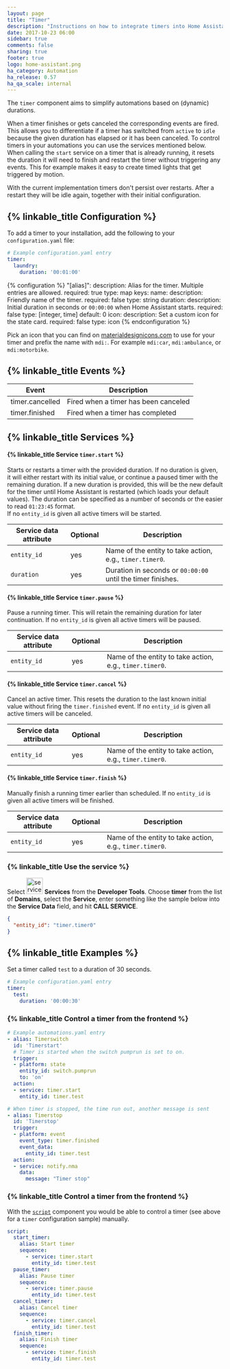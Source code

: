 ```yaml
---
layout: page
title: "Timer"
description: "Instructions on how to integrate timers into Home Assistant."
date: 2017-10-23 06:00
sidebar: true
comments: false
sharing: true
footer: true
logo: home-assistant.png
ha_category: Automation
ha_release: 0.57
ha_qa_scale: internal
---
```


The `timer` component aims to simplify automations based on (dynamic) durations.

When a timer finishes or gets canceled the corresponding events are fired. This allows you to differentiate if a timer has switched from `active` to `idle` because the given duration has elapsed or it has been canceled. To control timers in your automations you can use the services mentioned below. When calling the `start` service on a timer that is already running, it resets the duration it will need to finish and restart the timer without triggering any events. This for example makes it easy to create timed lights that get triggered by motion.  

<p class='note warning'>
With the current implementation timers don't persist over restarts. After a restart they will be idle again, together with their initial configuration.
</p>

## {% linkable_title Configuration %}

To add a timer to your installation, add the following to your `configuration.yaml` file:

```yaml
# Example configuration.yaml entry
timer:
  laundry:
    duration: '00:01:00'
```

{% configuration %}
"[alias]":
  description: Alias for the timer. Multiple entries are allowed.
  required: true
  type: map
  keys:
    name:
      description: Friendly name of the timer.
      required: false
      type: string
    duration:
      description: Initial duration in seconds or `00:00:00` when Home Assistant starts.
      required: false
      type: [integer, time]
      default: 0
    icon:
      description: Set a custom icon for the state card.
      required: false
      type: icon
{% endconfiguration %}

Pick an icon that you can find on [materialdesignicons.com](https://materialdesignicons.com/) to use for your timer and prefix the name with `mdi:`. For example `mdi:car`, `mdi:ambulance`, or  `mdi:motorbike`.

## {% linkable_title Events %}

|           Event | Description |
| --------------- | ----------- |
| timer.cancelled | Fired when a timer has been canceled |
|  timer.finished | Fired when a timer has completed |

## {% linkable_title Services %}

#### {% linkable_title Service `timer.start` %}

Starts or restarts a timer with the provided duration. If no duration is given, it will either restart with its initial value, or continue a paused timer with the remaining duration. If a new duration is provided, this will be the new default for the timer until Home Assistant is restarted (which loads your default values). The duration can be specified as a number of seconds or the easier to read `01:23:45` format.  
If no `entity_id` is given all active timers will be started.

| Service data attribute | Optional | Description |
| ---------------------- | -------- | ----------- |
| `entity_id`            |      yes | Name of the entity to take action, e.g., `timer.timer0`. |
| `duration`             |      yes | Duration in seconds or `00:00:00` until the timer finishes. |

#### {% linkable_title Service `timer.pause` %}

Pause a running timer. This will retain the remaining duration for later continuation. If no `entity_id` is given all active timers will be paused.

| Service data attribute | Optional | Description |
| ---------------------- | -------- | ----------- |
| `entity_id`            |      yes | Name of the entity to take action, e.g., `timer.timer0`. |

#### {% linkable_title Service `timer.cancel` %}

Cancel an active timer. This resets the duration to the last known initial value without firing the `timer.finished` event. If no `entity_id` is given all active timers will be canceled.

| Service data attribute | Optional | Description |
| ---------------------- | -------- | ----------- |
| `entity_id`            |      yes | Name of the entity to take action, e.g., `timer.timer0`. |

#### {% linkable_title Service `timer.finish` %}

Manually finish a running timer earlier than scheduled. If no `entity_id` is given all active timers will be finished.

| Service data attribute | Optional | Description |
| ---------------------- | -------- | ----------- |
| `entity_id`            |      yes | Name of the entity to take action, e.g., `timer.timer0`. |

### {% linkable_title Use the service %}

Select <img src='/images/screenshots/developer-tool-services-icon.png' alt='service developer tool icon' class="no-shadow" height="38" /> **Services** from the **Developer Tools**. Choose **timer** from the list of **Domains**, select the **Service**, enter something like the sample below into the **Service Data** field, and hit **CALL SERVICE**.

```json
{
  "entity_id": "timer.timer0"
}
```

## {% linkable_title Examples %}

Set a timer called `test` to a duration of 30 seconds.

```yaml
# Example configuration.yaml entry
timer:
  test:
    duration: '00:00:30'
```

### {% linkable_title Control a timer from the frontend %}

```yaml
# Example automations.yaml entry
- alias: Timerswitch
  id: 'Timerstart'
  # Timer is started when the switch pumprun is set to on.
  trigger:
  - platform: state
    entity_id: switch.pumprun
    to: 'on'
  action:
  - service: timer.start
    entity_id: timer.test

# When timer is stopped, the time run out, another message is sent
- alias: Timerstop
  id: 'Timerstop'
  trigger:
  - platform: event
    event_type: timer.finished
    event_data:
      entity_id: timer.test
  action:
  - service: notify.nma
    data:
      message: "Timer stop"
```

### {% linkable_title Control a timer from the frontend %}

With the [`script`](/components/script/) component you would be able to control a timer (see above for a `timer` configuration sample) manually.

```yaml
script:
  start_timer:
    alias: Start timer
    sequence:
      - service: timer.start
        entity_id: timer.test
  pause_timer:
    alias: Pause timer
    sequence:
      - service: timer.pause
        entity_id: timer.test
  cancel_timer:
    alias: Cancel timer
    sequence:
      - service: timer.cancel
        entity_id: timer.test
  finish_timer:
    alias: Finish timer
    sequence:
      - service: timer.finish
        entity_id: timer.test
```
